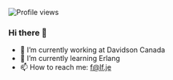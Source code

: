 ![Profile views](https://gpvc.arturio.dev/ftx)

### Hi there 👋


- 🔭 I’m currently working at Davidson Canada
- 🌱 I’m currently learning Erlang
- 📫 How to reach me: f@lf.je



